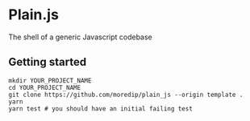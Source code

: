 # Plain.js
The shell of a generic Javascript codebase

## Getting started
```
mkdir YOUR_PROJECT_NAME
cd YOUR_PROJECT_NAME
git clone https://github.com/moredip/plain_js --origin template .
yarn
yarn test # you should have an initial failing test
```
